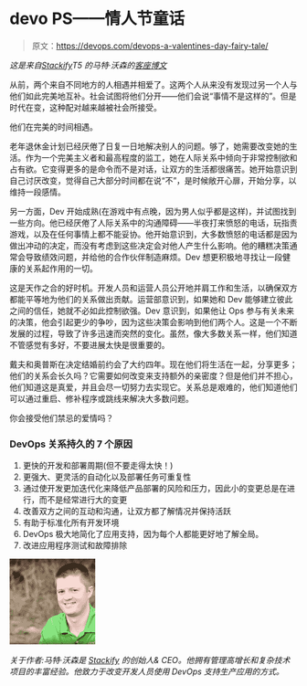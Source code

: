 # devo PS——情人节童话

> 原文：<https://devops.com/devops-a-valentines-day-fairy-tale/>

*这是来自[Stackify](http://www.stackify.com/)T5 的马特·沃森的[客座博文](https://devops.com/guest-posting-guidelines/ "Guest Posting Guidelines ")*

从前，两个来自不同地方的人相遇并相爱了。这两个人从来没有发现过另一个人与他们如此完美地互补。社会试图将他们分开——他们会说“事情不是这样的”。但是时代在变，这种配对越来越被社会所接受。

他们在完美的时间相遇。

老年退休金计划已经厌倦了日复一日地解决别人的问题。够了，她需要改变她的生活。作为一个完美主义者和最高程度的监工，她在人际关系中倾向于非常控制欲和占有欲。它变得更多的是命令而不是对话，让双方的生活都很痛苦。她开始意识到自己讨厌改变，觉得自己大部分时间都在说“不”，是时候敞开心扉，开始分享，以维持一段感情。

另一方面，Dev 开始成熟(在游戏中有点晚，因为男人似乎都是这样)，并试图找到一些方向。他已经厌倦了人际关系中的沟通障碍——半夜打来愤怒的电话，玩指责游戏，以及在任何事情上都不能妥协。他开始意识到，大多数愤怒的电话都是因为做出冲动的决定，而没有考虑到这些决定会对他人产生什么影响。他的糟糕决策通常会导致绩效问题，并给他的合作伙伴制造麻烦。Dev 想更积极地寻找让一段健康的关系起作用的一切。

这是天作之合的好时机。开发人员和运营人员公开地并肩工作和生活，以确保双方都能平等地为他们的关系做出贡献。运营部意识到，如果她和 Dev 能够建立彼此之间的信任，她就不必如此控制欲强。Dev 意识到，如果他让 Ops 参与有关未来的决策，他会引起更少的争吵，因为这些决策会影响到他们两个人。这是一个不断发展的过程，导致了许多迅速而突然的变化。虽然，像大多数关系一样，他们知道不管感觉有多好，不要进展太快是很重要的。

戴夫和奥普斯在决定结婚前约会了大约四年。现在他们将生活在一起，分享更多；他们的关系会长久吗？它需要如何改变来支持额外的亲密度？但是他们并不担心，他们知道这是真爱，并且会尽一切努力去实现它。关系总是艰难的，他们知道他们可以通过重启、修补程序或跳线来解决大多数问题。

你会接受他们禁忌的爱情吗？

### DevOps 关系持久的 7 个原因

1.  更快的开发和部署周期(但不要走得太快！)
2.  更强大、更灵活的自动化以及部署任务可重复性
3.  通过使开发更加迭代化来降低产品部署的风险和压力，因此小的变更总是在进行，而不是经常进行大的变更
4.  改善双方之间的互动和沟通，让双方都了解情况并保持活跃
5.  有助于标准化所有开发环境
6.  DevOps 极大地简化了应用支持，因为每个人都能更好地了解全局。
7.  改进应用程序测试和故障排除

[![mat](img/811a2b4cebab6d1b6fa58defb60b6687.png)](https://devops.com/wp-content/uploads/2014/01/mat.png)

*关于作者:马特·沃森是 [Stackify](http://www.stackify.com) 的创始人& CEO。他拥有管理高增长和复杂技术项目的丰富经验。他致力于改变开发人员使用 DevOps 支持生产应用的方式。*